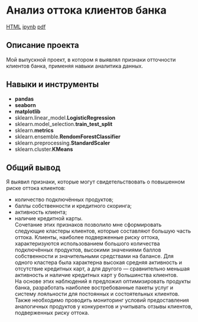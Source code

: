 # Анализ оттока клиентов банка

[HTML](https://github.com/artydyom/Partfolio/blob/main/02%20Отток%20клиентов%20банка/Выпускной%20проект%20-%20Отток%20клиентов%20банка.html)     [ipynb](https://github.com/artydyom/Partfolio/blob/main/02%20Отток%20клиентов%20банка/Выпускной%20проект%20-%20Отток%20клиентов%20банка.ipynb)     [pdf](https://github.com/artydyom/Partfolio/blob/main/02%20Отток%20клиентов%20банка/Презентация%20Отток%20клиентов%20банка.pdf)


## Описание проекта

Мой выпускной проект, в котором я выявлял признаки отточности клиентов банка, применяя навыки аналитика данных.

## Навыки и инструменты

- **pandas**
- **seaborn**
- **matplotlib**
- sklearn.linear_model.**LogisticRegression**
- sklearn.model_selection.**train_test_split**
- sklearn.**metrics**
- sklearn.ensemble.**RendomForestClassifier**
- sklearn.preprocessing.**StandardScaler**
- sklearn.cluster.**KMeans**

## 

## Общий вывод

Я выявил признаки, которые могут свидетельствовать о повышенном риске оттока клиентов:
* количество подключённых продуктов;
* баллы собственности и кредитного скоринга;
* активность клиента;
* наличие кредитной карты.  
Сочетание этих признаков позволило мне сформировать следующие кластеры клиентов, которые составляют большую часть оттока.
Клиенты, наиболее подверженные риску оттока, характеризуются использованием большого количества подключённых продуктов, высокими значениями баллов собственности и значительными средствами на балансе. Для одного кластера была характерна высокая средняя активность и отсутствие кредитных карт, а для другого — сравнительно меньшая активность и наличие кредитных карт у большинства клиентов.  
На основе этих наблюдений я предложил оптимизировать продукты банка, разработать наиболее востребованные пакеты услуг и систему лояльности для постоянных и состоятельных клиентов. Также необходимо проводить мониторинг условий предоставления аналогичных продуктов у конкурентов и учитывать отзывы клиентов, подверженных риску оттока.
